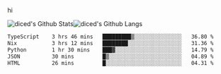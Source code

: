 hi

<img align="center" style="padding:0" src="https://github-readme-stats-diced.vercel.app/api?username=diced&show_icons=true&count_private=true&include_all_commits=true&hide=contribs&hide_border=true&hide_title=true&hide_border=true&theme=transparent" alt="diced's Github Stats"><img align="center" style="padding:0" src="https://github-readme-stats-diced.vercel.app/api/top-langs/?username=diced&layout=compact&hide_border=true&theme=transparent" alt="diced's Github Langs">

<!--START_SECTION:waka-->

```txt
TypeScript    3 hrs 46 mins   █████████▒░░░░░░░░░░░░░░░   36.80 %
Nix           3 hrs 12 mins   ████████░░░░░░░░░░░░░░░░░   31.36 %
Python        1 hr 30 mins    ███▓░░░░░░░░░░░░░░░░░░░░░   14.79 %
JSON          30 mins         █▒░░░░░░░░░░░░░░░░░░░░░░░   04.89 %
HTML          26 mins         █░░░░░░░░░░░░░░░░░░░░░░░░   04.31 %
```

<!--END_SECTION:waka-->
